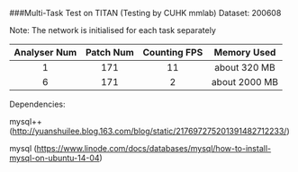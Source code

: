 ###Multi-Task Test on TITAN (Testing by CUHK mmlab)
Dataset: 200608

Note: The network is initialised for each task separately

Analyser Num | Patch Num | Counting FPS | Memory Used
:---: | :---: | :---: | :---:
1 | 171 | 11 | about 320 MB
6 | 171 | 2 | about 2000 MB


Dependencies:

mysql++ (http://yuanshuilee.blog.163.com/blog/static/217697275201391482712233/)

mysql (https://www.linode.com/docs/databases/mysql/how-to-install-mysql-on-ubuntu-14-04)


